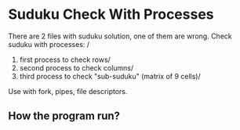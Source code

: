 # Suduku Check With Processes

There are 2 files with suduku solution, one of them are wrong.
Check suduku with processes: /
1. first process to check rows/
2. second process to check columns/
3. third process to check "sub-suduku" (matrix of 9 cells)/

Use with fork, pipes, file descriptors.

## How the program run? 


